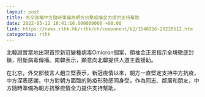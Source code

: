 ```yaml
---
layout: post
title: 外交部稱中方隨時準備為朝方抗擊疫情全力提供支持幫助
date: 2022-05-12 16:41:16.000000000 +08:00
link: https://news.rthk.hk/rthk/ch/component/k2/1648216-20220512.htm
categories: rthk
---
```


北韓證實當地出現首宗新冠變種病毒Omicron個案，領袖金正恩指示全境徹底封鎖，阻斷病毒傳播。南韓表示，願意向北韓提供人道主義援助。

在北京，外交部發言人趙立堅表示，新冠疫情以來，朝方一直堅定支持中方抗疫，中方深表感謝，中方對朝方面臨的防疫形勢感同身受，作為同志、鄰居和朋友，中方隨時準備為朝方抗擊疫情全力提供支持幫助。
